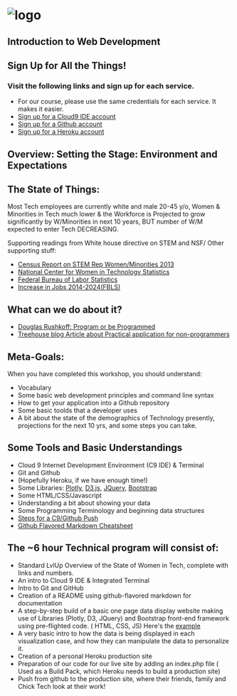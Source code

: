 ![logo](https://github.com/AlliVaughn/griffin_lvlup/raw/master/images/logo.png)
=================================

## Introduction to Web Development

## Sign Up for All the Things!   
### Visit the following links and sign up for each service. 
* For our course, please use the same credentials for each service. It makes it easier.
* [Sign up for a Cloud9 IDE account](https://c9.io) 
* [Sign up for a Github account](https://github.com)
* [Sign up for a Heroku account](https://heroku.com)



## Overview: Setting the Stage: Environment and  Expectations
## The State of Things:
Most Tech employees are currently white and male 20-45 y/o, Women & Minorities in Tech much lower & the Workforce is Projected to grow significantly by W/Minorities in next 10 years, BUT number of W/M expected to enter Tech DECREASING.

Supporting readings from White house directive on STEM and NSF/ Other supporting stuff: 

 * [Census Report on STEM Rep Women/Minorities 2013](https://www.census.gov/prod/2013pubs/acs-24.pdf)
 * [National Center for Women in Technology Statistics](https://www.ncwit.org/blog/did-you-know-demographics-technical-women)
 * [Federal Bureau of Labor Statistics](http://www.bls.gov/cps/cpsaat11.htm)
 * [Increase in Jobs 2014-2024(FBLS)](http://www.bls.gov/ooh/computer-and-information-technology/home.htm)
 
 ## What can we do about it?  
  
 * [Douglas Rushkoff: Program or be Programmed](http://www.rushkoff.com/about/)
 * [Treehouse blog Article about Practical application for non-programmers](http://blog.teamtreehouse.com/havent-started-programming-yet) 
 
 ## Meta-Goals:
When you have completed this workshop, you should understand:

* Vocabulary  
* Some basic web development principles and command line syntax
* How to get your application into a Github repository
* Some basic toolds that a developer uses
* A bit about the state of the demographics of Technology presently, projections for the next 10 yrs, and some steps you can take. 


 ## Some Tools and Basic Understandings
 
* Cloud 9 Internet Development Environment (C9 IDE) & Terminal
* Git and Github
* (Hopefully Heroku, if we have enough time!) 
* Some Libraries: [Plotly](https://plot.ly/javascript/), [D3.js](https://d3js.org/), [JQuery](https://jquery.com/), [Bootstrap](http://getbootstrap.com/)
* Some HTML/CSS/Javascript
* Understanding a bit about showing your data
* Some Programming Terminology and beginning data structures
* [Steps for a C9/Github Push](https://github.com/AlliVaughn/griffin_lvlup/blob/232821ea0dc6c008bc535085bf89f956fd151cc9/weeks/c9_github.md)
* [Github Flavored Markdown Cheatsheet](https://github.com/dmikalova/sublime-cheat-sheets/blob/master/cheat-sheets/Github%20Flavored%20Markdown.cheatsheet)

##  The ~6 hour Technical program will consist of: 
 
  * Standard LvlUp Overview of the State of Women in Tech, complete with links and numbers.
  * An intro to Cloud 9 IDE & Integrated Terminal 
  * Intro to Git and GitHub
  * Creation of a README using github-flavored markdown for documentation
  * A step-by-step build of a basic one page data display website making use of Libraries (Plotly, D3, JQuery) and Bootstrap front-end framework using  pre-flighted code. ( HTML, CSS, JS) Here's the [example](https://shielded-mesa-33567.herokuapp.com/index.html) 
  * A very basic intro to how the data is being displayed in each visualization case, and how they can manipulate the data to personalize it. 
  * Creation of a personal Heroku production site
  * Preparation of our code for our live site by adding an index.php file ( Used as a Build Pack, which Heroku needs to build a production site)
  * Push from github to the production site, where their friends, family and Chick Tech look at their work!  

  

